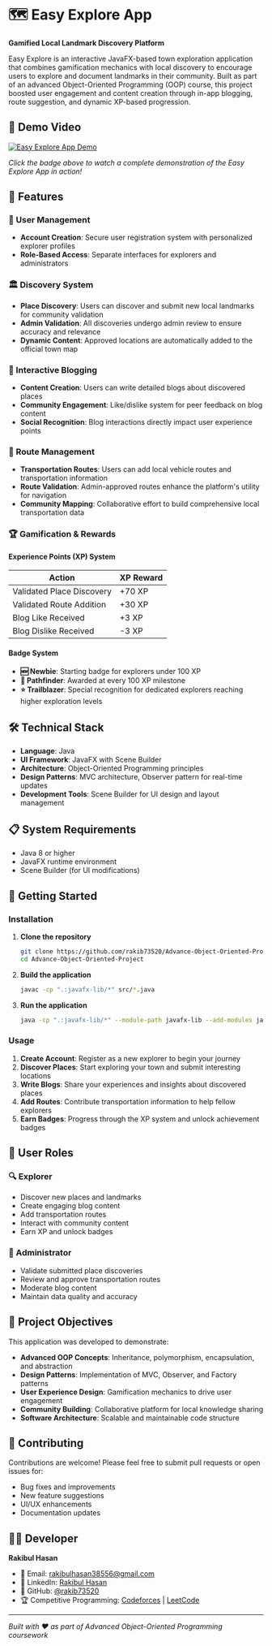 # 🗺️ Easy Explore App

**Gamified Local Landmark Discovery Platform**

Easy Explore is an interactive JavaFX-based town exploration application that combines gamification mechanics with local discovery to encourage users to explore and document landmarks in their community. Built as part of an advanced Object-Oriented Programming (OOP) course, this project boosted user engagement and content creation through in-app blogging, route suggestion, and dynamic XP-based progression.

## 🎥 Demo Video

[![Easy Explore App Demo](https://img.shields.io/badge/▶️-Watch%20Demo%20Video-red?style=for-the-badge&logo=youtube)](https://www.youtube.com/watch?v=GPpa3I72A28)

*Click the badge above to watch a complete demonstration of the Easy Explore App in action!*

## 🚀 Features

### 🔐 User Management
- **Account Creation**: Secure user registration system with personalized explorer profiles
- **Role-Based Access**: Separate interfaces for explorers and administrators

### 🏛️ Discovery System
- **Place Discovery**: Users can discover and submit new local landmarks for community validation
- **Admin Validation**: All discoveries undergo admin review to ensure accuracy and relevance
- **Dynamic Content**: Approved locations are automatically added to the official town map

### 📝 Interactive Blogging
- **Content Creation**: Users can write detailed blogs about discovered places
- **Community Engagement**: Like/dislike system for peer feedback on blog content
- **Social Recognition**: Blog interactions directly impact user experience points

### 🚌 Route Management
- **Transportation Routes**: Users can add local vehicle routes and transportation information
- **Route Validation**: Admin-approved routes enhance the platform's utility for navigation
- **Community Mapping**: Collaborative effort to build comprehensive local transportation data

### 🏆 Gamification & Rewards

#### Experience Points (XP) System
| Action | XP Reward |
|--------|-----------|
| Validated Place Discovery | +70 XP |
| Validated Route Addition | +30 XP |
| Blog Like Received | +3 XP |
| Blog Dislike Received | -3 XP |

#### Badge System
- **🆕 Newbie**: Starting badge for explorers under 100 XP
- **🧭 Pathfinder**: Awarded at every 100 XP milestone
- **⭐ Trailblazer**: Special recognition for dedicated explorers reaching higher exploration levels

## 🛠️ Technical Stack

- **Language**: Java
- **UI Framework**: JavaFX with Scene Builder
- **Architecture**: Object-Oriented Programming principles
- **Design Patterns**: MVC architecture, Observer pattern for real-time updates
- **Development Tools**: Scene Builder for UI design and layout management

## 📋 System Requirements

- Java 8 or higher
- JavaFX runtime environment
- Scene Builder (for UI modifications)

## 🚀 Getting Started

### Installation

1. **Clone the repository**
   ```bash
   git clone https://github.com/rakib73520/Advance-Object-Oriented-Project.git
   cd Advance-Object-Oriented-Project
   ```

2. **Build the application**
   ```bash
   javac -cp ".:javafx-lib/*" src/*.java
   ```

3. **Run the application**
   ```bash
   java -cp ".:javafx-lib/*" --module-path javafx-lib --add-modules javafx.controls,javafx.fxml Main
   ```

### Usage

1. **Create Account**: Register as a new explorer to begin your journey
2. **Discover Places**: Start exploring your town and submit interesting locations
3. **Write Blogs**: Share your experiences and insights about discovered places
4. **Add Routes**: Contribute transportation information to help fellow explorers
5. **Earn Badges**: Progress through the XP system and unlock achievement badges

## 👥 User Roles

### 🔍 Explorer
- Discover new places and landmarks
- Create engaging blog content
- Add transportation routes
- Interact with community content
- Earn XP and unlock badges

### 👑 Administrator
- Validate submitted place discoveries
- Review and approve transportation routes
- Moderate blog content
- Maintain data quality and accuracy

## 🎯 Project Objectives

This application was developed to demonstrate:
- **Advanced OOP Concepts**: Inheritance, polymorphism, encapsulation, and abstraction
- **Design Patterns**: Implementation of MVC, Observer, and Factory patterns
- **User Experience Design**: Gamification mechanics to drive user engagement
- **Community Building**: Collaborative platform for local knowledge sharing
- **Software Architecture**: Scalable and maintainable code structure

## 🤝 Contributing

Contributions are welcome! Please feel free to submit pull requests or open issues for:
- Bug fixes and improvements
- New feature suggestions
- UI/UX enhancements
- Documentation updates

## 👨‍💻 Developer

**Rakibul Hasan**
- 📧 Email: rakibulhasan38556@gmail.com
- 💼 LinkedIn: [Rakibul Hasan](https://www.linkedin.com/in/rakibul-hasan-5539891a3/)
- 🐙 GitHub: [@rakib73520](https://github.com/rakib73520)
- 🏆 Competitive Programming: [Codeforces](https://codeforces.com/profile/rakib73520) | [LeetCode](https://leetcode.com/rakib73520)

---

*Built with ❤️ as part of Advanced Object-Oriented Programming coursework*
